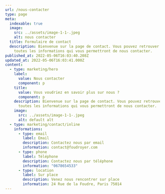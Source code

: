 ```yaml
---
url: /nous-contacter
type: page
meta:
  indexable: true
  image:
    src: ../assets/image-1-1-.jpeg
    alt: nous contacter
  title: Formulaire de contact
  description: Bienvenue sur la page de contact. Vous pouvez retrouver ci-dessous
    toutes les informations qui vous permettront de nous contacter.
published_at: 2022-05-06T16:03:40.208Z
updated_at: 2022-05-06T16:03:41.000Z
content:
  - type: marketing/hero
    label:
      value: Nous contacter
      component: p
    title:
      value: Vous voudriez en savoir plus sur nous ?
      component: p
    description: Bienvenue sur la page de contact. Vous pouvez retrouver ci-dessous
      toutes les informations qui vous permettront de nous contacter.
    image:
      src: ../assets/image-1-1-.jpeg
      alt: default alt
  - type: marketing/contact/inline
    informations:
      - type: email
        label: Email
        description: Contactez nous par email
        information: contact@foudroyer.com
      - type: phone
        label: Téléphone
        description: Contactez nous par téléphone
        information: "0678654533"
      - type: location
        label: Sur place
        description: Venez nous rencontrer sur place
        information: 24 Rue de la Foudre, Paris 75014
---
```

